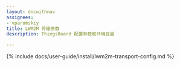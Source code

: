```yaml
---
layout: docwithnav
assignees:
- vparomskiy
title: LWM2M 传输参数
description: ThingsBoard 配置参数和环境变量

---
```


{% include docs/user-guide/install/lwm2m-transport-config.md %}